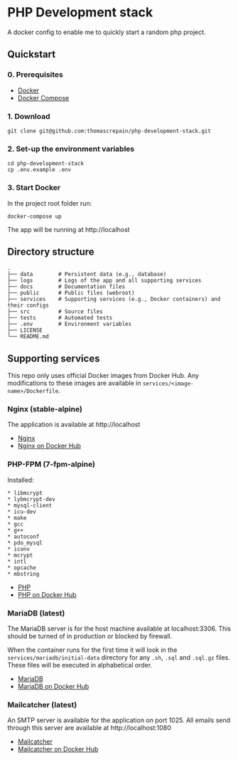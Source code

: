 # PHP Development stack
A docker config to enable me to quickly start a random php project. 

## Quickstart

### 0. Prerequisites

* [Docker](https://www.docker.com/products/overview)
* [Docker Compose](https://docs.docker.com/compose)

### 1. Download

```
git clone git@github.com:thomascrepain/php-development-stack.git
```

### 2. Set-up the environment variables

```
cd php-development-stack
cp .env.example .env
```

### 3. Start Docker

In the project root folder run:
```
docker-compose up
```

The app will be running at http://localhost

## Directory structure

    .
    ├── data        # Persistent data (e.g., database)
    ├── logs        # Logs of the app and all supporting services
    ├── docs        # Documentation files
    ├── public      # Public files (webroot)
    ├── services    # Supporting services (e.g., Docker containers) and their configs
    ├── src         # Source files
    ├── tests       # Automated tests
    ├── .env        # Environment variables 
    ├── LICENSE
    └── README.md

## Supporting services

This repo only uses official Docker images from Docker Hub. Any modifications to these images are available in `services/<image-name>/Dockerfile`.

### Nginx (stable-alpine)

The application is available at http://localhost

* [Nginx](https://www.nginx.com)
* [Nginx on Docker Hub](https://hub.docker.com/_/nginx/)

### PHP-FPM (7-fpm-alpine)

Installed:
```
* libmcrypt
* lybmcrypt-dev
* mysql-client
* icu-dev
* make
* gcc
* g++
* autoconf
* pdo_mysql
* iconv
* mcrypt
* intl
* opcache
* mbstring
```

* [PHP](http://php.net/)
* [PHP on Docker Hub](https://hub.docker.com/_/php/)

### MariaDB (latest)

The MariaDB server is for the host machine available at localhost:3306. This should be turned of in production or blocked by firewall.

When the container runs for the first time it will look in the `services/mariadb/initial-data` directory for any `.sh`, `.sql` and `.sql.gz` files. These files will be executed in alphabetical order.

* [MariaDB](https://mariadb.org/)
* [MariaDB on Docker Hub](https://hub.docker.com/_/mariadb/)

### Mailcatcher (latest)

An SMTP server is available for the application on port 1025. All emails send through this server are available at http://localhost:1080

* [Mailcatcher](https://mailcatcher.me/)
* [Mailcatcher on Docker Hub](https://hub.docker.com/r/sj26/mailcatcher/)
